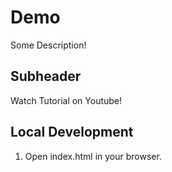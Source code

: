 # Demo

Some Description!

## Subheader

Watch Tutorial on Youtube!

## Local Development

1. Open index.html in your browser.

